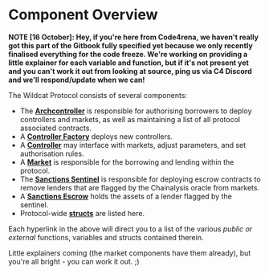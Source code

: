 # Component Overview

**NOTE \[16 October]: Hey, if you're here from Code4rena, we haven't really got this part of the Gitbook fully specified yet because we only recently finalised everything for the code freeze. We're working on providing a little explainer for each variable and function, but if it's not present yet and you can't work it out from looking at source, ping us via C4 Discord and we'll respond/update when we can!**

The Wildcat Protocol consists of several components:

* The [**Archcontroller**](wildcatarchcontroller.sol.md) is responsible for authorising borrowers to deploy controllers and markets, as well as maintaining a list of all protocol associated contracts.
* A [**Controller Factory**](wildcatmarketcontrollerfactory.sol.md) deploys new controllers.
* A [**Controller**](wildcatmarketcontroller.sol.md) may interface with markets, adjust parameters, and set authorisation rules.
* A [**Market**](wildcat-market-overview/) is responsible for the borrowing and lending within the protocol.
* The [**Sanctions Sentinel**](wildcatsanctionssentinel.sol.md) is responsible for deploying escrow contracts to remove lenders that are flagged by the Chainalysis oracle from markets.
* A [**Sanctions Escrow**](wildcatsanctionsescrow.sol.md) holds the assets of a lender flagged by the sentinel.
* Protocol-wide [**structs**](structs/) are listed here.

Each hyperlink in the above will direct you to a list of the various _public or external_ functions, variables and structs contained therein.

Little explainers coming (the market components have them already), but you're all bright - you can work it out. ;)
